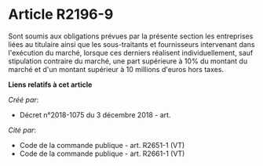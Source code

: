 # Article R2196-9

Sont soumis aux obligations prévues par la présente section les entreprises liées au titulaire ainsi que les sous-traitants
et fournisseurs intervenant dans l'exécution du marché, lorsque ces derniers réalisent individuellement, sauf stipulation
contraire du marché, une part supérieure à 10% du montant du marché et d'un montant supérieur à 10 millions d'euros hors
taxes.

**Liens relatifs à cet article**

_Créé par_:

  - Décret n°2018-1075 du 3 décembre 2018 - art.

_Cité par_:

  - Code de la commande publique - art. R2651-1 (VT)
  - Code de la commande publique - art. R2661-1 (VT)
